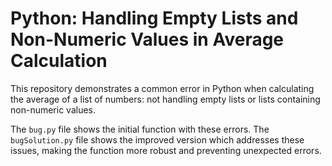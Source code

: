 # Python: Handling Empty Lists and Non-Numeric Values in Average Calculation

This repository demonstrates a common error in Python when calculating the average of a list of numbers: not handling empty lists or lists containing non-numeric values.

The `bug.py` file shows the initial function with these errors. The `bugSolution.py` file shows the improved version which addresses these issues, making the function more robust and preventing unexpected errors.